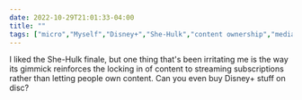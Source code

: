 ---date: 2022-10-29T21:01:33-04:00title: ""tags: ["micro","Myself","Disney+","She-Hulk","content ownership","media ownership","streaming","streaming services"]---I liked the She-Hulk finale, but one thing that's been irritating me is the way its gimmick reinforces the locking in of content to streaming subscriptions rather than letting people own content. Can you even buy Disney+ stuff on disc?